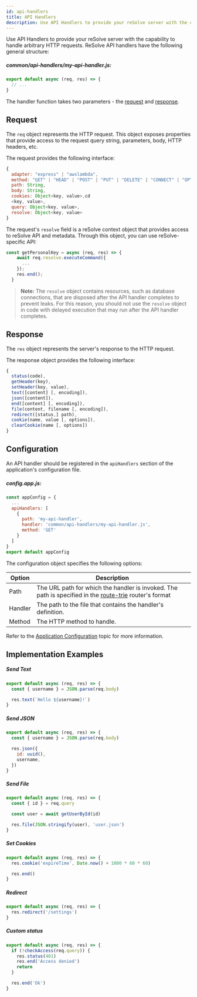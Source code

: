 ```yaml
---
id: api-handlers
title: API Handlers
description: Use API Handlers to provide your reSolve server with the capability to handle arbitrary HTTP requests.
---
```


Use API Handlers to provide your reSolve server with the capability to handle arbitrary HTTP requests. ReSolve API handlers have the following general structure:

##### common/api-handlers/my-api-handler.js:

```js
export default async (req, res) => {
  // ...
}
```

The handler function takes two parameters - the [request](#request) and [response](#response).

## Request

The `req` object represents the HTTP request. This object exposes properties that provide access to the request query string, parameters, body, HTTP headers, etc.

The request provides the following interface:

```js
{
  adapter: "express" | "awslambda",
  method: "GET" | "HEAD" | "POST" | "PUT" | "DELETE" | "CONNECT" | "OPTIONS" | "TRACE" | "PATCH",
  path: String,
  body: String,
  cookies: Object<key, value>,cd
  <key, value>,
  query: Object<key, value>,
  resolve: Object<key, value>
}
```

The request's `resolve` field is a reSolve context object that provides access to reSolve API and metadata. Through this object, you can use reSolve-specific API:

```js
const getPersonalKey = async (req, res) => {
    await req.resolve.executeCommand({
      ...
    });
    res.end();
  }
```

> **Note:** The `resolve` object contains resources, such as database connections, that are disposed after the API handler completes to prevent leaks. For this reason, you should not use the `resolve` object in code with delayed execution that may run after the API handler completes.

## Response

The `res` object represents the server's response to the HTTP request.

The response object provides the following interface:

```js
{
  status(code),
  getHeader(key),
  setHeader(key, value),
  text([content] [, encoding]),
  json([content]),
  end([content] [, encoding]),
  file(content, filename [, encoding]),
  redirect([status,] path),
  cookie(name, value [, options]),
  clearCookie(name [, options])
}
```

## Configuration

An API handler should be registered in the `apiHandlers` section of the application's configuration file.

##### config.app.js:

```js
const appConfig = {
  ...
  apiHandlers: [
    {
      path: 'my-api-handler',
      handler: 'common/api-handlers/my-api-handler.js',
      method: 'GET'
    }
  ]
}
export default appConfig
```

The configuration object specifies the following options:

| Option  | Description                                                                                                                                        |
| ------- | -------------------------------------------------------------------------------------------------------------------------------------------------- |
| Path    | The URL path for which the handler is invoked. The path is specified in the [route-trie](https://www.npmjs.com/package/route-trie) router's format |
| Handler | The path to the file that contains the handler's definition.                                                                                       |
| Method  | The HTTP method to handle.                                                                                                                         |

Refer to the [Application Configuration](application-configuration.md) topic for more information.

## Implementation Examples

##### Send Text

```js
export default async (req, res) => {
  const { username } = JSON.parse(req.body)

  res.text(`Hello ${username}!`)
}
```

##### Send JSON

```js
export default async (req, res) => {
  const { username } = JSON.parse(req.body)

  res.json({
    id: uuid(),
    username,
  })
}
```

##### Send File

```js
export default async (req, res) => {
  const { id } = req.query

  const user = await getUserById(id)

  res.file(JSON.stringify(user), 'user.json')
}
```

##### Set Cookies

```js
export default async (req, res) => {
  res.cookie('expireTime', Date.now() + 1000 * 60 * 60)

  res.end()
}
```

##### Redirect

```js
export default async (req, res) => {
  res.redirect('/settings')
}
```

##### Custom status

```js
export default async (req, res) => {
  if (!checkAccess(req.query)) {
    res.status(401)
    res.end('Access denied')
    return
  }

  res.end('Ok')
}
```
